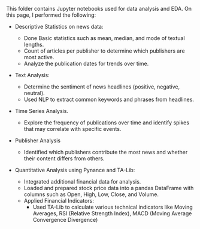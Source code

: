 This folder contains Jupyter notebooks used for data analysis and EDA. On this page, I performed the following:
- Descriptive Statistics on news data:
    * Done Basic statistics such as mean, median, and mode of textual lengths.
    * Count of articles per publisher to determine which publishers are most active.
    * Analyze the publication dates for trends over time.

- Text Analysis:
    * Determine the sentiment of news headlines (positive, negative, neutral).
    * Used NLP to extract common keywords and phrases from headlines.
- Time Series Analysis.
    * Explore the frequency of publications over time and identify spikes that may correlate with specific events.
- Publisher Analysis
    * Identified which publishers contribute the most news and whether their content differs from others.
- Quantitative Analysis using Pynance and TA-Lib:
    * Integrated additional financial data for analysis.
    * Loaded and prepared stock price data into a pandas DataFrame with columns such as Open, High, Low, Close, and Volume.
    * Applied Financial Indicators:
        - Used TA-Lib to calculate various technical indicators like Moving Averages, RSI (Relative Strength Index), MACD (Moving Average Convergence Divergence)